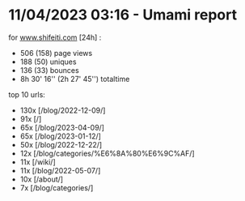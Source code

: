 # 11/04/2023 03:16 - Umami report
for www.shifeiti.com [24h] :

 - 506 (158) page views
 - 188 (50) uniques
 - 136 (33) bounces
 - 8h 30' 16'' (2h 27' 45'') totaltime


top 10 urls:
 - 130x [/blog/2022-12-09/]
 - 91x [/]
 - 65x [/blog/2023-04-09/]
 - 65x [/blog/2023-01-12/]
 - 50x [/blog/2022-12-22/]
 - 12x [/blog/categories/%E6%8A%80%E6%9C%AF/]
 - 11x [/wiki/]
 - 11x [/blog/2022-05-07/]
 - 10x [/about/]
 - 7x [/blog/categories/]


